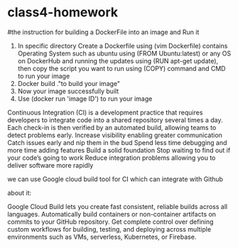 # class4-homework
#the instruction for building a DockerFile into an image and Run it
1. In specific directory Create a Dockerfile using (vim Dockerfile) contains
Operating System such as ubuntu using (FROM Ubuntu:latest) or any OS on DockerHub and running the updates using (RUN apt-get update), then copy the script you want to run using (COPY) command and CMD to run your image 
2. Docker build ."to build your image"
3. Now your image successfully built 
4. Use (docker run 'image ID') to run your image



Continuous Integration (CI) is a development practice that requires developers to integrate code into a shared repository several times a day. Each check-in is then verified by an automated build, allowing teams to detect problems early. 
Increase visibility enabling greater communication
Catch issues early and nip them in the bud
Spend less time debugging and more time adding features
Build a solid foundation
Stop waiting to find out if your code’s going to work
Reduce integration problems allowing you to deliver software more rapidly

we can use Google cloud build tool for CI which can integrate with Github 

about it:

Google Cloud Build lets you create fast
consistent, reliable builds across all languages.
Automatically build containers or non-container artifacts on commits to your GitHub repository.
Get complete control over defining custom workflows for building, testing, and deploying across multiple environments such as VMs, serverless, Kubernetes, or Firebase.
